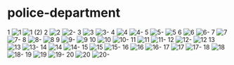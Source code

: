 # police-department
1
![1](https://github.com/user-attachments/assets/5600268a-725c-4c5b-b818-c790fa32b0f2)
![1 (2)](https://github.com/user-attachments/assets/9d8c0809-19c4-4336-857a-bd2701069d49)
2
![2](https://github.com/user-attachments/assets/a9daf20c-b2b0-4a85-9ab0-18352d2c9cab)
![2-](https://github.com/user-attachments/assets/4a064d0f-aa4b-478e-9aeb-cc6ab0993fc5)
3
![3](https://github.com/user-attachments/assets/9a30685d-7a9a-407c-951d-ba44ddae8d96)
![3-](https://github.com/user-attachments/assets/05e43072-4518-4133-8e38-d0083ce67182)
4
![4](https://github.com/user-attachments/assets/371c2fc5-d517-4ea0-a253-2b7df273e065)
![4-](https://github.com/user-attachments/assets/cec4ab0f-61bd-4d4a-98d8-5197fa951193)
5
![5-](https://github.com/user-attachments/assets/255b7965-9ed3-4aec-b844-3f55b62ccb4b)
![5](https://github.com/user-attachments/assets/3be67797-f408-40db-bc3a-e3e12bd6f6bb)
6
![6](https://github.com/user-attachments/assets/32408e8f-2ba6-46ea-b4d4-ca7f74b19021)
![6-](https://github.com/user-attachments/assets/18b1d728-39dc-4cd5-8636-7efb70cd3244)
7
![7](https://github.com/user-attachments/assets/a49f8d47-d52c-4ee5-988e-92336a7cade6)
![7-](https://github.com/user-attachments/assets/a868ca2e-1e9e-43a0-8f9b-38455c465e5f)
8
![8-](https://github.com/user-attachments/assets/6167fe61-6c07-4d0d-a594-558befbe3fe4)
![8](https://github.com/user-attachments/assets/d6cd9424-a2fe-40a2-8747-b4a264996a33)
9
![9-](https://github.com/user-attachments/assets/eb224b94-b688-44ee-abd1-7410755302ab)
![9](https://github.com/user-attachments/assets/1b275da2-25c4-452b-8c54-6b5fef6aa43d)
10
![10](https://github.com/user-attachments/assets/efbea84d-a75e-4ffd-99b9-5e18428eef90)
![10-](https://github.com/user-attachments/assets/eb0037c7-cf5d-4c2a-a908-5359b95abbe2)
11
![11](https://github.com/user-attachments/assets/272de4a9-2509-47f0-9dc6-b6a4ef038cf9)
![11-](https://github.com/user-attachments/assets/6ac33807-58ce-46b7-984a-612479c9cfeb)
12
![12-](https://github.com/user-attachments/assets/c7a59e31-58f5-43ba-bf40-32f586771793)
![12](https://github.com/user-attachments/assets/3aed7519-c717-4295-b0c0-2f6bee805acb)
13
![13](https://github.com/user-attachments/assets/beec6517-70d3-41a4-bb92-a1cf95438070)
![13-](https://github.com/user-attachments/assets/42417941-8782-4b1e-bbc8-23411f09d00f)
14
![14](https://github.com/user-attachments/assets/4c0613cd-261e-4b82-9dc0-f9ef5b7acc2a)
![14-](https://github.com/user-attachments/assets/7bcdf6e1-01b7-4c4c-8e98-769a7266bcf7)
15
![15](https://github.com/user-attachments/assets/cb983f68-be69-4a1f-8172-bf786dbe1f26)
![15-](https://github.com/user-attachments/assets/8ee2dc64-eb3f-462d-b449-97d33647671a)
16
![16](https://github.com/user-attachments/assets/9fed2d98-8036-4e42-b3c0-296e3fda38c7)
![16-](https://github.com/user-attachments/assets/e3b0d981-8a00-45a9-a805-99759f3da369)
17
![17](https://github.com/user-attachments/assets/b891912c-2313-4e51-915a-48ec88cdd340)
![17-](https://github.com/user-attachments/assets/bf61f000-2f0d-46bf-96f2-b3bb6fe47d6d)
18
![18](https://github.com/user-attachments/assets/e59ecaf2-180c-4c09-8eac-59caaee3a6e5)
![18-](https://github.com/user-attachments/assets/18779a0f-939a-4d34-9433-d1abe3f258ae)
19
![19](https://github.com/user-attachments/assets/1dcde8e4-879c-4f4e-a05d-987d5ee5fcf1)
![19-](https://github.com/user-attachments/assets/0a837d21-dca7-44bd-a18c-d6bf6c0c2bd3)
20
![20](https://github.com/user-attachments/assets/255e3fdd-ec1d-4e7a-b3ce-51f73bf1f2a0)
![20-](https://github.com/user-attachments/assets/152e33fb-6540-4281-9681-22b262f98044)

























